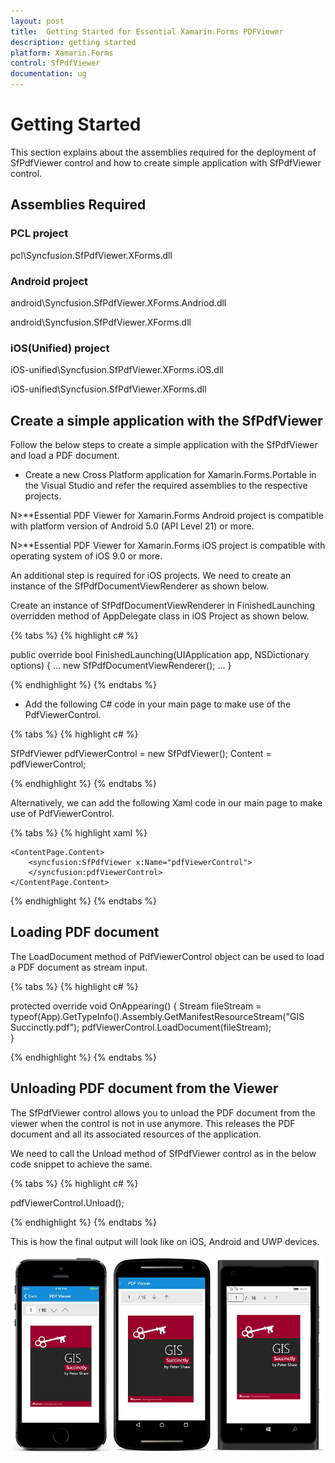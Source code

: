 ```yaml
---
layout: post
title:  Getting Started for Essential Xamarin.Forms PDFViewer
description: getting started
platform: Xamarin.Forms
control: SfPdfViewer
documentation: ug
---
```


# Getting Started

This section explains about the assemblies required for the deployment of SfPdfViewer control and how to create simple application with SfPdfViewer control.
 
## Assemblies Required
 
### PCL project

pcl\Syncfusion.SfPdfViewer.XForms.dll
 
### Android project

android\Syncfusion.SfPdfViewer.XForms.Andriod.dll

android\Syncfusion.SfPdfViewer.XForms.dll
 
### iOS(Unified) project

iOS-unified\Syncfusion.SfPdfViewer.XForms.iOS.dll

iOS-unified\Syncfusion.SfPdfViewer.XForms.dll
 
## Create a simple application with the SfPdfViewer

Follow the below steps to create a simple application with the SfPdfViewer and load a PDF document.

* Create a new Cross Platform application for Xamarin.Forms.Portable in the Visual Studio and refer the required assemblies to the respective projects.

N>**Essential PDF Viewer for Xamarin.Forms Android project is compatible with platform version of Android 5.0 (API Level 21) or more.

N>**Essential PDF Viewer for Xamarin.Forms iOS project is compatible with operating system of iOS 9.0 or more.

An additional step is required for iOS projects. We need to create an instance of the SfPdfDocumentViewRenderer as shown below.

Create an instance of SfPdfDocumentViewRenderer in FinishedLaunching overridden method of AppDelegate class in iOS Project as shown below.

{% tabs %}
{% highlight c# %}

public override bool FinishedLaunching(UIApplication app, NSDictionary options)
{
    ...
    new SfPdfDocumentViewRenderer();
    ...
}

{% endhighlight %}
{% endtabs %}

* Add the following C# code in your main page to make use of the PdfViewerControl.

{% tabs %}
{% highlight c# %}

SfPdfViewer pdfViewerControl = new SfPdfViewer();
Content = pdfViewerControl;

{% endhighlight %}
{% endtabs %}

Alternatively, we can add the following Xaml code in our main page to make use of PdfViewerControl.

{% tabs %}
{% highlight xaml %}

<ContentPage xmlns="http://xamarin.com/schemas/2014/forms"
             xmlns:x=http://schemas.microsoft.com/winfx/2009/xaml
             xmlns:syncfusion="clr-namespace:Syncfusion.SfPdfViewer.XForms;assembly=Syncfusion.SfPdfViewer.XForms">
     
    <ContentPage.Content>
        <syncfusion:SfPdfViewer x:Name="pdfViewerControl">
        </syncfusion:pdfViewerControl>
    </ContentPage.Content>
</ContentPage>

{% endhighlight %}
{% endtabs %}

## Loading PDF document

The LoadDocument method of PdfViewerControl object can be used to load a PDF document as stream input.

{% tabs %}
{% highlight c# %}

protected override void OnAppearing()
{
    Stream fileStream = typeof(App).GetTypeInfo().Assembly.GetManifestResourceStream("GIS Succinctly.pdf");
    pdfViewerControl.LoadDocument(fileStream);       
}

{% endhighlight %}
{% endtabs %}

## Unloading PDF document from the Viewer

The SfPdfViewer control allows you to unload the PDF document from the viewer when the control is not in use anymore. This releases the PDF document and all its associated resources of the application.

We need to call the Unload method of SfPdfViewer control as in the below code snippet to achieve the same.

{% tabs %}
{% highlight c# %}

pdfViewerControl.Unload();

{% endhighlight %}
{% endtabs %}

This is how the final output will look like on iOS, Android and UWP devices.

![](pdfviewer_images/pdfviewer.png)